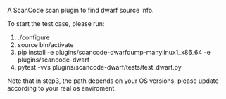 A ScanCode scan plugin to find dwarf source info.

To start the test case, please run:
1. ./configure
2. source bin/activate
3. pip install -e plugins/scancode-dwarfdump-manylinux1_x86_64 -e plugins/scancode-dwarf
4. pytest -vvs plugins/scancode-dwarf/tests/test_dwarf.py

Note that in step3, the path depends on your OS versions, please update according to your real os enviroment.